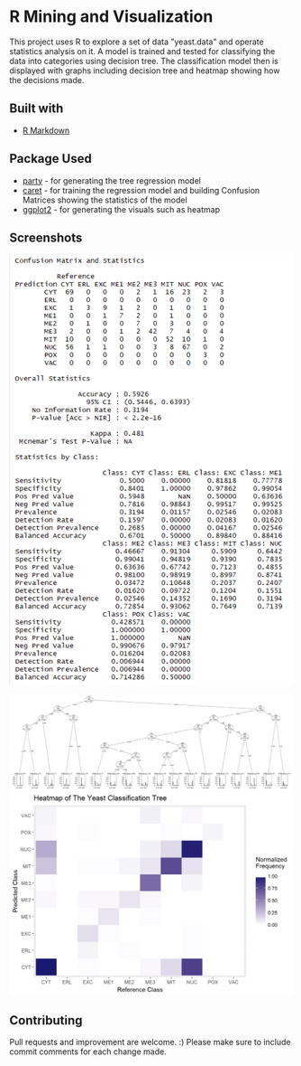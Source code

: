 # R Mining and Visualization

This project uses R to explore a set of data "yeast.data" and operate statistics analysis on it. A model is trained and tested for classifying the data into categories using decision tree. The classification model then is displayed with graphs including decision tree and heatmap showing how the decisions made.  

## Built with

* [R Markdown](https://rmarkdown.rstudio.com)

## Package Used
* [party](https://www.rdocumentation.org/packages/party/versions/1.3-1) - for generating the tree regression model 
* [caret](https://www.rdocumentation.org/packages/caret/versions/6.0-80) - for training the regression model and building Confusion Matrices showing the statistics of the model
* [ggplot2](https://www.rdocumentation.org/packages/ggplot2/versions/3.1.0) - for generating the visuals such as heatmap

## Screenshots
![Analysing the statistics using Confusion Matrix](https://github.com/msacwendychan/Data-Mining-and-Visualization-with-R/blob/master/ConfusionMatrix.PNG)

![The classification regression tree trained](https://github.com/msacwendychan/Data-Mining-and-Visualization-with-R/blob/master/ClassificationDecisionTree.png)
![Heapmap Analysis of the Classification](https://github.com/msacwendychan/Data-Mining-and-Visualization-with-R/blob/master/Heatmap.png)

## Contributing

Pull requests and improvement are welcome. :) Please make sure to include commit comments for each change made. 




